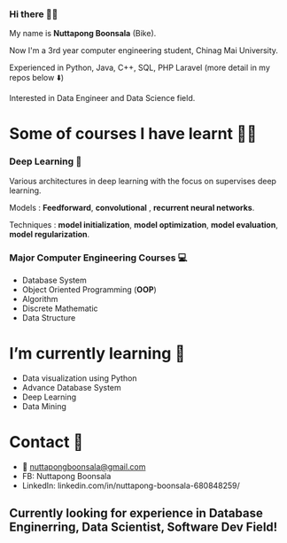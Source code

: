 ### Hi there 🙇‍♂️
My name is **Nuttapong Boonsala** (Bike). 

Now I'm a 3rd year computer engineering student, Chinag Mai University. 

Experienced in Python, Java, C++, SQL, PHP Laravel (more detail in my repos below ⬇️)

Interested in Data Engineer and Data Science field.

# Some of courses I have learnt 👨‍🎓


### Deep Learning 🧠
Various architectures in deep learning with the focus on supervises deep learning. 

Models : **Feedforward**, **convolutional** , **recurrent neural networks**. 

Techniques : **model initialization**, **model optimization**, **model evaluation**,  **model regularization**. 


### Major Computer Engineering Courses 💻
- Database System
- Object Oriented Programming (**OOP**)
- Algorithm
- Discrete Mathematic
- Data Structure


# I’m currently learning  🥸
- Data visualization using Python
- Advance Database System
- Deep Learning
- Data Mining

# Contact 📱
- 📧 nuttapongboonsala@gmail.com
- FB: Nuttapong Boonsala
- LinkedIn: linkedin.com/in/nuttapong-boonsala-680848259/

## Currently looking for experience in Database Enginerring, Data Scientist, Software Dev Field!

<!--
**Nuttapong9911/Nuttapong9911** is a ✨ _special_ ✨ repository because its `README.md` (this file) appears on your GitHub profile.

Here are some ideas to get you started:

- 🔭 I’m currently working on ...
- 🌱 I’m currently learning ...
- 👯 I’m looking to collaborate on ...
- 🤔 I’m looking for help with ...
- 💬 Ask me about ...
- 📫 How to reach me: ...
- 😄 Pronouns: ...
- ⚡ Fun fact: ...
-->
